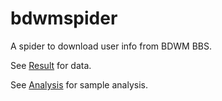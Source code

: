 # bdwmspider

A spider to download user info from BDWM BBS.

See [Result](https://github.com/MengXiangxi/bdwmspider/tree/master/Result) for data.

See [Analysis](https://github.com/MengXiangxi/bdwmspider/tree/master/Analysis) for sample analysis.
